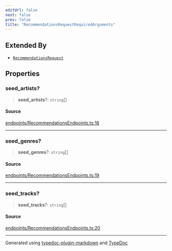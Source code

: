 ```yaml
---
editUrl: false
next: false
prev: false
title: "RecommendationsRequestRequiredArguments"
---
```


## Extended By

- [`RecommendationsRequest`](/api/interfaces/recommendationsrequest/)

## Properties

### seed\_artists?

> **seed\_artists**?: `string`[]

#### Source

[endpoints/RecommendationsEndpoints.ts:18](https://github.com/fostertheweb/spotify-web-sdk/blob/e412602/src/endpoints/RecommendationsEndpoints.ts#L18)

***

### seed\_genres?

> **seed\_genres**?: `string`[]

#### Source

[endpoints/RecommendationsEndpoints.ts:19](https://github.com/fostertheweb/spotify-web-sdk/blob/e412602/src/endpoints/RecommendationsEndpoints.ts#L19)

***

### seed\_tracks?

> **seed\_tracks**?: `string`[]

#### Source

[endpoints/RecommendationsEndpoints.ts:20](https://github.com/fostertheweb/spotify-web-sdk/blob/e412602/src/endpoints/RecommendationsEndpoints.ts#L20)

***

Generated using [typedoc-plugin-markdown](https://www.npmjs.com/package/typedoc-plugin-markdown) and [TypeDoc](https://typedoc.org/)

